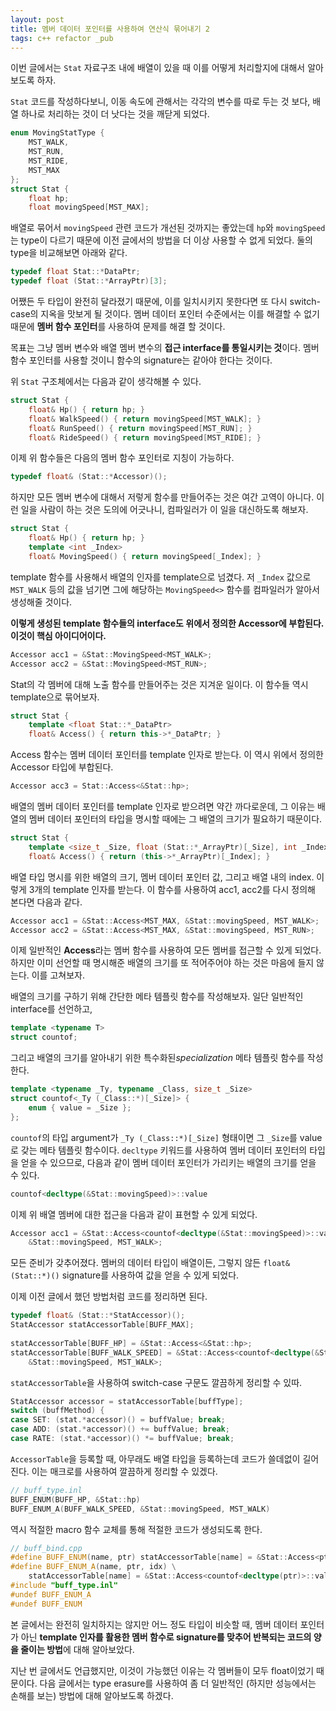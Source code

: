```yaml
---
layout: post
title: 멤버 데이터 포인터를 사용하여 연산식 묶어내기 2
tags: c++ refactor _pub
---
```


이번 글에서는 `Stat` 자료구조 내에 배열이 있을 때 이를 어떻게 처리할지에 대해서 알아보도록 하자.

`Stat` 코드를 작성하다보니, 이동 속도에 관해서는 각각의 변수를 따로 두는 것 보다, 배열 하나로 처리하는 것이 더 낫다는 것을 깨닫게 되었다.

```cpp
enum MovingStatType {
    MST_WALK,
    MST_RUN,
    MST_RIDE,
    MST_MAX
};
struct Stat {
    float hp;
    float movingSpeed[MST_MAX];
```

배열로 묶어서 `movingSpeed` 관련 코드가 개선된 것까지는 좋았는데 `hp`와 `movingSpeed`는 type이 다르기 때문에 이전 글에서의 방법을 더 이상 사용할 수 없게 되었다. 둘의 type을 비교해보면 아래와 같다.

```cpp
typedef float Stat::*DataPtr;
typedef float (Stat::*ArrayPtr)[3];
```

어쨌든 두 타입이 완전히 달라졌기 때문에, 이를 일치시키지 못한다면 또 다시 switch-case의 지옥을 맛보게 될 것이다. 멤버 데이터 포인터 수준에서는 이를 해결할 수 없기 때문에 **멤버 함수 포인터**를 사용하여 문제를 해결 할 것이다.

목표는 그냥 멤버 변수와 배열 멤버 변수의 **접근 interface를 통일시키는 것**이다. 멤버 함수 포인터를 사용할 것이니 함수의 signature는 같아야 한다는 것이다.

위 `Stat` 구조체에서는 다음과 같이 생각해볼 수 있다.

```cpp
struct Stat {
    float& Hp() { return hp; }
    float& WalkSpeed() { return movingSpeed[MST_WALK]; }
    float& RunSpeed() { return movingSpeed[MST_RUN]; }
    float& RideSpeed() { return movingSpeed[MST_RIDE]; }
```

이제 위 함수들은 다음의 멤버 함수 포인터로 지칭이 가능하다.

```cpp
typedef float& (Stat::*Accessor)();
```

하지만 모든 멤버 변수에 대해서 저렇게 함수를 만들어주는 것은 여간 고역이 아니다. 이런 일을 사람이 하는 것은 도의에 어긋나니, 컴파일러가 이 일을 대신하도록 해보자.

```cpp
struct Stat {
    float& Hp() { return hp; }
    template <int _Index>
    float& MovingSpeed() { return movingSpeed[_Index]; }
```

template 함수를 사용해서 배열의 인자를 template으로 넘겼다. 저 `_Index` 값으로 `MST_WALK` 등의 값을 넘기면 그에 해당하는 `MovingSpeed<>` 함수를 컴파일러가 알아서 생성해줄 것이다.

**이렇게 생성된 template 함수들의 interface도 위에서 정의한 Accessor에 부합된다. 이것이 핵심 아이디어이다.**

```cpp
Accessor acc1 = &Stat::MovingSpeed<MST_WALK>;
Accessor acc2 = &Stat::MovingSpeed<MST_RUN>;
```

Stat의 각 멤버에 대해 노출 함수를 만들어주는 것은 지겨운 일이다. 이 함수들 역시 template으로 묶어보자.

```cpp
struct Stat {
    template <float Stat::*_DataPtr>
    float& Access() { return this->*_DataPtr; }
```

Access 함수는 멤버 데이터 포인터를 template 인자로 받는다. 이 역시 위에서 정의한 Accessor 타입에 부합된다.

```cpp
Accessor acc3 = Stat::Access<&Stat::hp>;
```

배열의 멤버 데이터 포인터를 template 인자로 받으려면 약간 까다로운데, 그 이유는 배열의 멤버 데이터 포인터의 타입을 명시할 때에는 그 배열의 크기가 필요하기 때문이다.

```cpp
struct Stat {
    template <size_t _Size, float (Stat::*_ArrayPtr)[_Size], int _Index>
    float& Access() { return (this->*_ArrayPtr)[_Index]; }
```

배열 타입 명시를 위한 배열의 크기, 멤버 데이터 포인터 값, 그리고 배열 내의 index. 이렇게 3개의 template 인자를 받는다. 이 함수를 사용하여 acc1, acc2를 다시 정의해 본다면 다음과 같다.

```cpp
Accessor acc1 = &Stat::Access<MST_MAX, &Stat::movingSpeed, MST_WALK>;
Accessor acc2 = &Stat::Access<MST_MAX, &Stat::movingSpeed, MST_RUN>;
```

이제 일반적인 **Access**라는 멤버 함수를 사용하여 모든 멤버를 접근할 수 있게 되었다. 하지만 이미 선언할 때 명시해준 배열의 크기를 또 적어주어야 하는 것은 마음에 들지 않는다. 이를 고쳐보자.


배열의 크기를 구하기 위해 간단한 메타 템플릿 함수를 작성해보자. 일단 일반적인 interface를 선언하고,

```cpp
template <typename T>
struct countof;
```

그리고 배열의 크기를 알아내기 위한 특수화된*specialization* 메타 템플릿 함수를 작성한다.

```cpp
template <typename _Ty, typename _Class, size_t _Size>
struct countof<_Ty (_Class::*)[_Size]> {
    enum { value = _Size };
};
```

`countof`의 타입 argument가 `_Ty (_Class::*)[_Size]` 형태이면 그 `_Size`를 value로 갖는 메타 템플릿 함수이다. `decltype` 키워드를 사용하여 멤버 데이터 포인터의 타입을 얻을 수 있으므로, 다음과 같이 멤버 데이터 포인터가 가리키는 배열의 크기를 얻을 수 있다.

```cpp
countof<decltype(&Stat::movingSpeed)>::value
```

이제 위 배열 멤버에 대한 접근을 다음과 같이 표현할 수 있게 되었다.

```cpp
Accessor acc1 = &Stat::Access<countof<decltype(&Stat::movingSpeed)>::value,
    &Stat::movingSpeed, MST_WALK>;
```

모든 준비가 갖추어졌다. 멤버의 데이터 타입이 배열이든, 그렇지 않든 `float& (Stat::*)()` signature를 사용하여 값을 얻을 수 있게 되었다.

이제 이전 글에서 했던 방법처럼 코드를 정리하면 된다.

```cpp
typedef float& (Stat::*StatAccessor)();
StatAccessor statAccessorTable[BUFF_MAX];
 
statAccessorTable[BUFF_HP] = &Stat::Access<&Stat::hp>;
statAccessorTable[BUFF_WALK_SPEED] = &Stat::Access<countof<decltype(&Stat::movingSpeed)>::value,
    &Stat::movingSpeed, MST_WALK>;
```

`statAccessorTable`을 사용하여 switch-case 구문도 깔끔하게 정리할 수 있따.

```cpp
StatAccessor accessor = statAccessorTable[buffType];
switch (buffMethod) {
case SET: (stat.*accessor)() = buffValue; break;
case ADD: (stat.*accessor)() += buffValue; break;
case RATE: (stat.*accessor)() *= buffValue; break;
```

`AccessorTable`을 등록할 때, 아무래도 배열 타입을 등록하는데 코드가 쓸데없이 길어진다. 이는 매크로를 사용하여 깔끔하게 정리할 수 있겠다.

```cpp
// buff_type.inl
BUFF_ENUM(BUFF_HP, &Stat::hp)
BUFF_ENUM_A(BUFF_WALK_SPEED, &Stat::movingSpeed, MST_WALK)
```

역시 적절한 macro 함수 교체를 통해 적절한 코드가 생성되도록 한다.

```cpp
// buff_bind.cpp
#define BUFF_ENUM(name, ptr) statAccessorTable[name] = &Stat::Access<ptr>;
#define BUFF_ENUM_A(name, ptr, idx) \
    statAccessorTable[name] = &Stat::Access<countof<decltype(ptr)>::value, ptr, idx>;
#include "buff_type.inl"
#undef BUFF_ENUM_A
#undef BUFF_ENUM
```


본 글에서는 완전히 일치하지는 않지만 어느 정도 타입이 비슷할 때, 멤버 데이터 포인터가 아닌 **template 인자를 활용한 멤버 함수로 signature를 맞추어 반복되는 코드의 양을 줄이는 방법**에 대해 알아보았다.

지난 번 글에서도 언급했지만, 이것이 가능했던 이유는 각 멤버들이 모두 float이었기 때문이다. 다음 글에서는 type erasure를 사용하여 좀 더 일반적인 (하지만 성능에서는 손해를 보는) 방법에 대해 알아보도록 하겠다.
